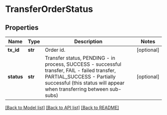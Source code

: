 # TransferOrderStatus

## Properties
Name | Type | Description | Notes
------------ | ------------- | ------------- | -------------
**tx_id** | **str** | Order id. | [optional] 
**status** | **str** | Transfer status, PENDING - in process, SUCCESS - successful transfer, FAIL - failed transfer, PARTIAL_SUCCESS - Partially successful (this status will appear when transferring between sub-subs) | [optional] 

[[Back to Model list]](../README.md#documentation-for-models) [[Back to API list]](../README.md#documentation-for-api-endpoints) [[Back to README]](../README.md)


